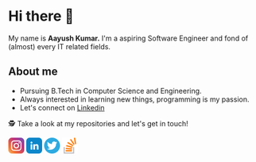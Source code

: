 # Hi there 👋

My name is <b>Aayush Kumar.</b> I'm a aspiring Software Engineer and fond of (almost) every IT related fields.

## About me

- Pursuing B.Tech in Computer Science and Engineering.
- Always interested in learning new things, programming is my passion.
- Let's connect on [Linkedin](https://www.linkedin.com/in/aayush-kumar-738769195/)

🕵 Take a look at my repositories and let's get in touch!
<br>
<p align="left" margin="10px"
<a margin-left="20px" href="https://www.instagram.com/iam_m1racle/"><img width="32" height="32" src="https://github.com/Resolution-1/Resolution-1/blob/master/icons/instagram.png"></a>
<a href="https://www.linkedin.com/in/aayush-kumar-738769195/"><img width="32" height="32" src="https://github.com/Resolution-1/Resolution-1/blob/master/icons/linkedin.png"></a>
<a href="https://twitter.com/Aayush01984851"><img width="32" height="32" src="https://github.com/Resolution-1/Resolution-1/blob/master/icons/twitter.png"></a>
<a href="https://stackoverflow.com/users/12914387/aayush-kumar"><img width="32" height="32" src="https://github.com/Resolution-1/Resolution-1/blob/master/icons/stackoverflow.png"></a></p>


